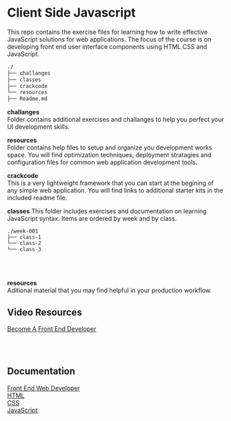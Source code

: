 # Client Side Javascript  
This repo contains the exercise files for learning how to write effective JavaScript solutions for web applications. The focus of the course is on developing front end user interface components using HTML CSS and JavaScript.
 
```bash
./
├── challanges
├── classes
├── crackcode
└── resources
├── Readme.md
```

__challanges__  
Folder contains additional exercises and challanges to help you perfect your UI development skills. 

__resources__  
Folder contains help files to setup and organize you development works space. You will find optimization techniques, deployment stratagies and configuration files for common web application development tools.  

__crackcode__  
This is a very lightweight framework that you can start at the begining of any simple web application. You will find links to additional starter kits in the included readme file.  

__classes__ 
This folder includes exercises and documentation on learning JavaScript syntax. Items are ordered by week and by class.  

```bsh
./week-001
├── class-1
└── class-2
└── class-3
```
<br/>
<br/>  

 __resources__  
 Aditional material that you may find helpful in your production workflow.  

## Video Resources  
[Become A Front End Developer](https://www.linkedin.com/learning/paths/become-a-front-end-web-developer?u=2109516)

<br/>
<br/>

## Documentation
[Front End Web Developer](https://developer.mozilla.org/en-US/docs/Learn/Front-end_web_developer)  
[HTML](https://developer.mozilla.org/en-US/docs/Web/HTML)  
[CSS](https://developer.mozilla.org/en-US/docs/Web/CSS)  
[JavaScript](https://developer.mozilla.org/en-US/docs/Web/JavaScript)
